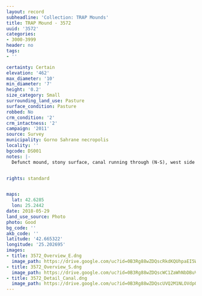 ```yaml
---
layout: record
subheadline: 'Collection: TRAP Mounds'
title: TRAP Mound - 3572
uuid: '3572'
categories:
- 3000-3999
header: no
tags:
- ''

certainty: Certain
elevation: '462'
max_diameter: '10'
min_diameter: '7'
height: '0.2'
size_category: Small
surrounding_land_use: Pasture
surface_condition: Pasture
robbed: No
crm_condition: '2'
crm_intactness: '2'
campaign: '2011'
source: Survey
municipality: Gorno Sahrane necropolis
locality: ''
bgcode: DS001
notes: |-
  Defunct mound, stony surface, canal running through (N-S), west side taken away, large stones around.


rights: standard


maps:
  lat: 42.6285
  lon: 25.2442
date: 2018-05-29
land_use_source: Photo
photo: Good
bg_code: ''
akb_code: ''
latitude: '42.665322'
longitude: '25.202695'
images:
- title: 3572_Overview_E.dng
  image_path: https://drive.google.com/uc?id=0B3Rg88wZDQscRkdKQUhpaEI5Wm8
- title: 3572_Overview_S.dng
  image_path: https://drive.google.com/uc?id=0B3Rg88wZDQscWC1ZaWhNbDBuVjA
- title: 3572_Detail_Canal.dng
  image_path: https://drive.google.com/uc?id=0B3Rg88wZDQscUVQ2M1NLOVdpODQ
---
```

